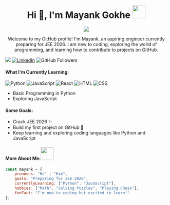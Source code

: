 <h1 align="center">Hi 👋, I'm Mayank Gokhe 
<img src=https://media.giphy.com/media/v1.Y2lkPTc5MGI3NjExeWV5dDlhdW9mOW5jYmRsbjNvcTI2b2RycHI1MTQ1cTdsNTFkZmJlNCZlcD12MV9pbnRlcm5hbF9naWZfYnlfaWQmY3Q9cw/3ov9jDblR6W2d6NfJC/giphy.gif width=40px /></h1>

<p align="center">
    <img src="https://readme-typing-svg.demolab.com/?lines=Aspiring%20Engineer%20;%20Preparing%20for%20JEE%202026%20;Love%20Coding%20and%20Maths%20;New%20to%20GitHub&font=Fira%20Code&center=true&width=440&height=45&color=20C20E&vCenter=true&pause=1000&size=22" />
</p>

<p align="center">Welcome to my GitHub profile! I'm Mayank, an aspiring engineer currently preparing for JEE 2026. I am new to coding, exploring the world of programming, and learning how to contribute to projects on GitHub.</p>

![](https://komarev.com/ghpvc/?username=mayankgokhe&label=Profile%20views&color=0e75b6&style=flat)
[![LinkedIn](https://img.shields.io/badge/-Connect%20on%20LinkedIn-blue?style=flat-square&logo=Linkedin&logoColor=white)](https://www.linkedin.com/in/mayank-gokhe-22168b287/)
![GitHub Followers](https://img.shields.io/github/followers/mayankgokhe?label=Follow&style=social)

#### **What I'm Currently Learning:**
![Python](https://img.shields.io/badge/Python-3776AB?style=for-the-badge&logo=python&logoColor=white)
![JavaScript](https://img.shields.io/badge/JavaScript-F7DF1E?style=for-the-badge&logo=javascript&logoColor=black)
![React](https://img.shields.io/badge/React-20232A?style=for-the-badge&logo=react&logoColor=61DAFB)
![HTML](https://img.shields.io/badge/HTML5-E34F26?style=for-the-badge&logo=html5&logoColor=white)
![CSS](https://img.shields.io/badge/CSS3-1572B6?style=for-the-badge&logo=css3&logoColor=white)

- Basic Programming in Python
- Exploring JavaScript

#### **Some Goals:**
- Crack JEE 2026 ✨
- Build my first project on GitHub 🚀
- Keep learning and exploring coding languages like Python and JavaScript


#### **More About Me:**<img src="https://media.giphy.com/media/v1.Y2lkPTc5MGI3NjExOXV0dW1sM3N1eTRvNDI2dmUzcWZyOGhob2tpMWMxYXV0MzA4d3FuOSZlcD12MV9pbnRlcm5hbF9naWZfYnlfaWQmY3Q9cw/48MKwjhtxB3NOedbNj/giphy.gif" width="40px" />
```javascript
const mayank = {
    pronouns: "He" | "Him",
    goals: "Preparing for JEE 2026",
    currentlyLearning: ["Python", "JavaScript"],
    hobbies: ["Math", "Solving Puzzles", "Playing Chess"],
    funFact: "I'm new to coding but excited to learn!"
};
```
